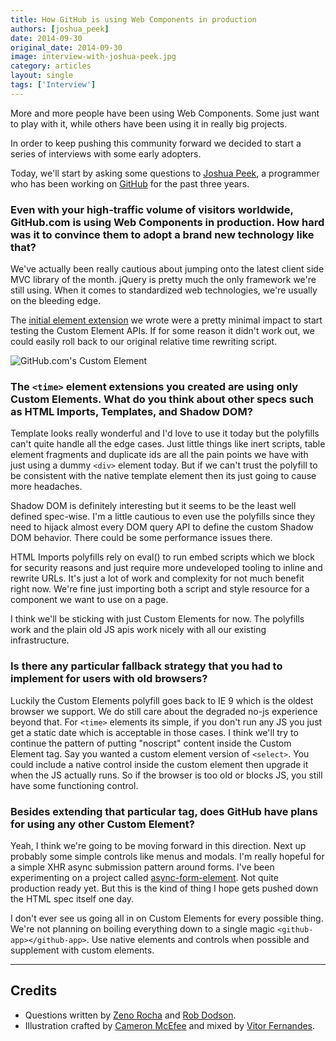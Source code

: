 ```yaml
---
title: How GitHub is using Web Components in production
authors: [joshua_peek]
date: 2014-09-30
original_date: 2014-09-30
image: interview-with-joshua-peek.jpg
category: articles
layout: single
tags: ['Interview']
---
```


More and more people have been using Web Components. Some just want to play with
it, while others have been using it in really big projects.

In order to keep pushing this community forward we decided to start a series of
interviews with some early adopters.

Today, we'll start by asking some questions to [Joshua Peek](https://twitter.com/joshpeek/),
a programmer who has been working on [GitHub](https://github.com/) for the past
three years.

<!-- Excerpt -->

### Even with your high-traffic volume of visitors worldwide, GitHub.com is using Web Components in production. How hard was it to convince them to adopt a brand new technology like that?

We've actually been really cautious about jumping onto the latest client side
MVC library of the month. jQuery is pretty much the only framework we're still
using. When it comes to standardized web technologies, we're usually on the
bleeding edge.

The [initial <time> element extension](https://github.com/github/time-elements)
we wrote were a pretty minimal impact to start testing the Custom Element APIs.
If for some reason it didn't work out, we could easily roll back to our original
relative time rewriting script.

![GitHub.com's Custom Element](https://raw.githubusercontent.com/webcomponents/webcomponents.github.io/684096086823290d12ccbff7c623c8c2d78d7ef6/src/files/img/stories/github-custom-element.jpg)

### The `<time>` element extensions you created are using only Custom Elements. What do you think about other specs such as HTML Imports, Templates, and Shadow DOM?

Template looks really wonderful and I'd love to use it today but the polyfills
can't quite handle all the edge cases. Just little things like inert scripts,
table element fragments and duplicate ids are all the pain points we have with
just using a dummy `<div>` element today. But if we can't trust the polyfill to
be consistent with the native template element then its just going to cause more
headaches.

Shadow DOM is definitely interesting but it seems to be the least well defined
spec-wise. I'm a little cautious to even use the polyfills since they need to
hijack almost every DOM query API to define the custom Shadow DOM behavior.
There could be some performance issues there.

HTML Imports polyfills rely on eval() to run embed scripts which we block for
security reasons and just require more undeveloped tooling to inline and rewrite
URLs. It's just a lot of work and complexity for not much benefit right now.
We're fine just importing both a script and style resource for a component we
want to use on a page.

I think we'll be sticking with just Custom Elements for now. The polyfills work
and the plain old JS apis work nicely with all our existing infrastructure.

### Is there any particular fallback strategy that you had to implement for users with old browsers?

Luckily the Custom Elements polyfill goes back to IE 9 which is the oldest
browser we support. We do still care about the degraded no-js experience beyond
that. For `<time>` elements its simple, if you don't run any JS you just get a
static date which is acceptable in those cases. I think we'll try to continue
the pattern of putting "noscript" content inside the Custom Element tag. Say you
wanted a custom element version of `<select>`. You could include a native
control inside the custom element then upgrade it when the JS actually runs. So
if the browser is too old or blocks JS, you still have some functioning control.

### Besides extending that particular tag, does GitHub have plans for using any other Custom Element?

Yeah, I think we're going to be moving forward in this direction. Next up
probably some simple controls like menus and modals. I'm really hopeful for a
simple XHR async submission pattern around forms. I've been experimenting on a
project called [async-form-element](https://github.com/josh/async-form-element).
Not quite production ready yet. But this is the kind of thing I hope gets pushed
down the HTML spec itself one day.

I don't ever see us going all in on Custom Elements for every possible
thing. We're not planning on boiling everything down to a single magic
`<github-app></github-app>`. Use native elements and controls when
possible and supplement with custom elements.

---

## Credits

* Questions written by [Zeno Rocha](https://twitter.com/zenorocha) and [Rob Dodson](https://twitter.com/rob_dodson).
* Illustration crafted by [Cameron McEfee](https://twitter.com/cameronmcefee) and
mixed by [Vitor Fernandes](https://twitter.com/vitoroff).
